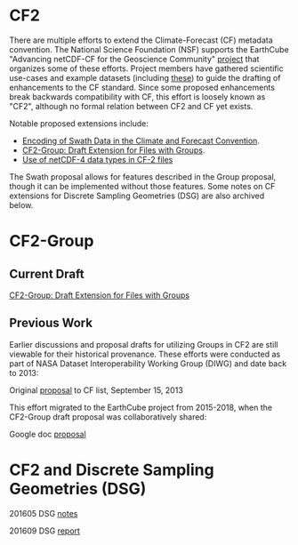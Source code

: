 # CF2

There are multiple efforts to extend the Climate-Forecast (CF) metadata convention.
The National Science Foundation (NSF) supports the EarthCube "Advancing netCDF-CF for the Geoscience Community" [project](https://github.com/Unidata/EC-netCDF-CF) that organizes some of these efforts.
Project members have gathered scientific use-cases and example datasets (including [these](https://github.com/diwg/diwg)) to guide the drafting of enhancements to the CF standard.
Since some proposed enhancements break backwards compatibility with CF, this effort is loosely known as "CF2", although no formal relation between CF2 and CF yet exists.

Notable proposed extensions include:
- [Encoding of Swath Data in the Climate and Forecast Convention](https://github.com/Unidata/EC-netCDF-CF/blob/master/swath/swath.adoc).
- [CF2-Group: Draft Extension for Files with Groups](https://github.com/diwg/cf2/blob/master/group/cf2-group.adoc).
- [Use of netCDF-4 data types in CF-2 files](https://github.com/diwg/cf2/blob/master/types/new-types.adoc)

The Swath proposal allows for features described in the Group proposal, though it can be implemented without those features.
Some notes on CF extensions for Discrete Sampling Geometries (DSG) are also archived below.

# CF2-Group

## Current Draft

[CF2-Group: Draft Extension for Files with Groups](https://github.com/diwg/cf2/blob/master/group/cf2-group.adoc)

## Previous Work

Earlier discussions and proposal drafts for utilizing Groups in CF2 are still viewable for their historical provenance.
These efforts were conducted as part of NASA Dataset Interoperability Working Group (DIWG) and date back to 2013:

Original [proposal](http://mailman.cgd.ucar.edu/pipermail/cf-metadata/2013/056827.html) to CF list, September 15, 2013

This effort migrated to the EarthCube project from 2015-2018, when the CF2-Group draft proposal was collaboratively shared:

Google doc [proposal](https://docs.google.com/document/d/1KK6IZ2ZmpaUTVgrw-GlFd6almppjvGz6D7nxVTO3BtI/edit)

# CF2 and Discrete Sampling Geometries (DSG)

201605 DSG [notes](https://docs.google.com/document/d/1onf6yJAF6h2_idaQJWKcBPcaHE9WRs4ZUcbidZflgZI/edit)

201609 DSG [report](https://docs.google.com/document/d/1Hfgw-jDuJrmsmHXRsUxjrrzuyA8tWwosZTIC-byryGU/edit)
